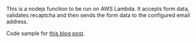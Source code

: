 This is a nodejs function to be run on AWS Lambda. It accepts form data, validates recaptcha and then sends the form data to the configured email address.

Code sample for [this blog post](https://www.rishabh.me/blog/contact-form-for-static-site/).
